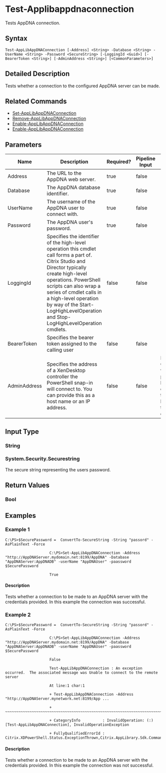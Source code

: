 ﻿
# Test-Applibappdnaconnection
Tests AppDNA connection.
## Syntax
```
Test-AppLibAppDNAConnection [-Address] <String> -Database <String> -UserName <String> -Password <SecureString> [-LoggingId <Guid>] [-BearerToken <String>] [-AdminAddress <String>] [<CommonParameters>]
```
## Detailed Description
Tests whether a connection to the configured AppDNA server can be made.


## Related Commands

* [Set-AppLibAppDNAConnection](./Set-AppLibAppDNAConnection/)
* [Remove-AppLibAppDNAConnection](./Remove-AppLibAppDNAConnection/)
* [Enable-AppLibAppDNAConnection](./Enable-AppLibAppDNAConnection/)
* [Enable-AppLibAppDNAConnection](./Enable-AppLibAppDNAConnection/)
## Parameters
| Name   | Description | Required? | Pipeline Input | Default Value |
| --- | --- | --- | --- | --- |
| Address | The URL to the AppDNA web server. | true | false |  |
| Database | The AppDNA database identifier. | true | false |  |
| UserName | The username of the AppDNA user to connect with. | true | false |  |
| Password | The AppDNA user's password. | true | false |  |
| LoggingId | Specifies the identifier of the high-level operation this cmdlet call forms a part of. Citrix Studio and Director typically create high-level operations. PowerShell scripts can also wrap a series of cmdlet calls in a high-level operation by way of the Start-LogHighLevelOperation and Stop-LogHighLevelOperation cmdlets. | false | false |  |
| BearerToken | Specifies the bearer token assigned to the calling user | false | false |  |
| AdminAddress | Specifies the address of a XenDesktop controller the PowerShell snap-in will connect to. You can provide this as a host name or an IP address. | false | false | Localhost. Once a value is provided by any cmdlet, this value becomes the default. |

## Input Type

### String

### System.Security.Securestring
The secure string representing the users password.
## Return Values

### Bool

## Examples

### Example 1
```
C:\PS>$SecurePassword =  ConvertTo-SecureString -String "passord" -AsPlainText -Force

                    C:\PS>Set-AppLibAppDNAConnection -Address "http://AppDNAServer.mydomain.net:8199/AppDNA" -Database "AppDNAServer:AppDNADB" -userName "AppDNAUser" -paassword $SecurePassword

                    True
```
#### Description
Tests whether a connection to be made to an AppDNA server with the credentials provided. In this example the connection was successful.
### Example 2
```
C:\PS>$SecurePassword =  ConvertTo-SecureString -String "passord" -AsPlainText -Force

                    C:\PS>Set-AppLibAppDNAConnection -Address "http://AppDNAServer.mydomain.net:8199/AppDNA" -Database "AppDNAServer:AppDNADB" -userName "AppDNAUser" -paassword $SecurePassword

                    False

                    Test-AppLibAppDNAConnection : An exception occurred.  The associated message was Unable to connect to the remote server

                    At line:1 char:1

                    + Test-AppLibAppDNAConnection -Address "http://AppDNAServer.mynetwork.net:8199/App ...

                    + ~~~~~~~~~~~~~~~~~~~~~~~~~~~~~~~~~~~~~~~~~~~~~~~~~~~~~~~~~~~~~~~~~~~~~~~~~~~~~~~~

                    + CategoryInfo          : InvalidOperation: (:) [Test-AppLibAppDNAConnection], InvalidOperationException

                    + FullyQualifiedErrorId : Citrix.XDPowerShell.Status.ExceptionThrown,Citrix.AppLibrary.Sdk.Commands.TestAppLibAppDNAConnectionCommand
```
#### Description
Tests whether a connection to be made to an AppDNA server with the credentials provided. In this example the connection was not successful.
